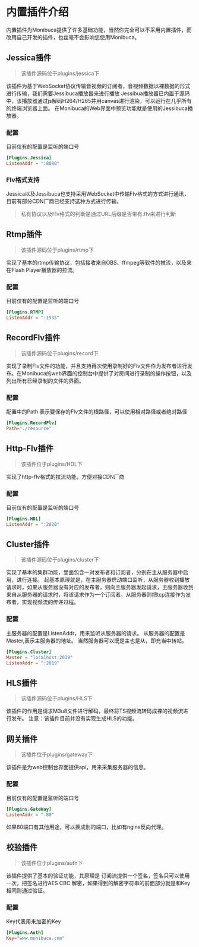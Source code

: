 # 内置插件介绍
内置插件为Monibuca提供了许多基础功能，当然你完全可以不采用内置插件，而改用自己开发的插件，也丝毫不会影响您使用Monibuca。
## Jessica插件
> 该插件源码位于plugins/jessica下

该插件为基于WebSocket协议传输音视频的订阅者，音视频数据以裸数据的形式进行传输，我们需要Jessibuca播放器来进行播放
Jessibua播放器已内置于源码中，该播放器通过js解码H264/H265并用canvas进行渲染，可以运行在几乎所有的终端浏览器上面。
在Monibuca的Web界面中预览功能就是使用的Jessibuca播放器。
### 配置
目前仅有的配置是监听的端口号
```toml
[Plugins.Jessica]
ListenAddr = ":8080"
```
### Flv格式支持
Jessica以及Jessibuca也支持采用WebSocket中传输Flv格式的方式进行通讯，目前有部分CDN厂商已经支持这种方式进行传输。
>私有协议以及Flv格式的判断是通过URL后缀是否带有.flv来进行判断

## Rtmp插件
> 该插件源码位于plugins/rtmp下

实现了基本的rtmp传输协议，包括接收来自OBS、ffmpeg等软件的推流，以及来在Flash Player播放器的拉流。

### 配置
目前仅有的配置是监听的端口号
```toml
[Plugins.RTMP]
ListenAddr = ":1935"
```

## RecordFlv插件
> 该插件源码位于plugins/record下

实现了录制Flv文件的功能，并且支持再次使用录制好的Flv文件作为发布者进行发布。在Monibuca的web界面的控制台中提供了对房间进行录制的操作按钮，以及列出所有已经录制的文件的界面。

### 配置
配置中的Path 表示要保存的Flv文件的根路径，可以使用相对路径或者绝对路径
```toml
[Plugins.RecordFlv]
Path="./resource"
```

## Http-Flv插件
> 该插件位于plugins/HDL下

实现了http-flv格式的拉流功能，方便对接CDN厂商

### 配置
目前仅有的配置是监听的端口号
```toml
[Plugins.HDL]
ListenAddr = ":2020"
```

## Cluster插件
> 该插件源码位于plugins/cluster下

实现了基本的集群功能，里面包含一对发布者和订阅者，分别在主从服务器中启用，进行连接。
起基本原理就是，在主服务器启动端口监听，从服务器收到播放请求时，如果从服务器没有对应的发布者，则向主服务器发起请求，主服务器收到来自从服务器的请求时，将该请求作为一个订阅者。从服务器则把tcp连接作为发布者，实现视频流的传递过程。

### 配置

主服务器的配置是ListenAddr，用来监听从服务器的请求。
从服务器的配置是Master,表示主服务器的地址。
当然服务器可以既是主也是从，即充当中转站。

```toml
[Plugins.Cluster]
Master = "localhost:2019"
ListenAddr = ":2019"
```

## HLS插件
> 该插件源码位于plugins/HLS下

该插件的作用是请求M3u8文件进行解码，最终将TS视频流转码成裸的视频流进行发布。
注意：该插件目前并没有实现生成HLS的功能。

## 网关插件
> 该插件位于plugins/gateway下

该插件是为web控制台界面提供api，用来采集服务器的信息。

### 配置
目前仅有的配置是监听的端口号

```toml
[Plugins.GateWay]
ListenAddr = ":80"
```
如果80端口有其他用途，可以换成别的端口，比如有nginx反向代理。

## 校验插件
> 该插件位于plugins/auth下

该插件提供了基本的验证功能，其原理是
订阅流提供一个签名，签名只可以使用一次，把签名进行AES CBC 解密，如果得到的解密字符串的前面部分就是和Key相同则通过验证。

### 配置
Key代表用来加密的Key
```toml
[Plugins.Auth]
Key="www.monibuca.com"
```